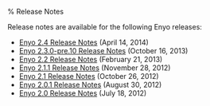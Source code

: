 % Release Notes

Release notes are available for the following Enyo releases:

* [Enyo 2.4 Release Notes](release-notes/release-2.4.html) (April 14, 2014)
* [Enyo 2.3.0-pre.10 Release Notes](release-notes/release-2.3.0-pre.10.html) (October 16, 2013)
* [Enyo 2.2 Release Notes](release-notes/release-2.2.html) (February 21, 2013)
* [Enyo 2.1.1 Release Notes](release-notes/release-2.1.1.html) (November 28, 2012)
* [Enyo 2.1 Release Notes](release-notes/release-2.1.html) (October 26, 2012)
* [Enyo 2.0.1 Release Notes](release-notes/release-2.0.1.html) (August 30, 2012)
* [Enyo 2.0 Release Notes](release-notes/release-2.0.html) (July 18, 2012)
